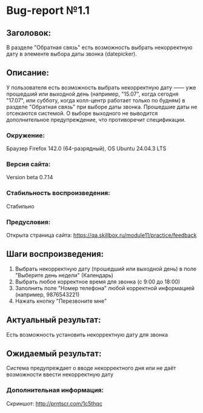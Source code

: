 # Bug-report №1.1  

## Заголовок:

В разделе "Обратная связь" есть возможность выбрать некорректную дату в элементе выбора даты звонка (datepicker).

## Описание:
 
У пользователя есть возможность выбрать некорректную дату —— уже прошедший или выходной день (например, "15.07", когда сегодня "17.07", или субботу, когда колл-центр работает только по будням) в разделе "Обратная связь" при выборе даты звонка. 
Прошедшие даты не отсекаются системой. 
О выборе выходного не выводится дополнительное предупреждение, что противоречит спецификации.

### Окружение:

Браузер Firefox 142.0 (64-разрядный), OS Ubuntu 24.04.3 LTS

### Версия сайта:

Version beta 0.7.14

### Стабильность воспроизведения:

Стабильно

### Предусловия:

Открыта страница сайта: https://qa.skillbox.ru/module11/practice/feedback

## Шаги воспроизведения:

1. Выбрать некорректную дату (прошедший или выходной день) в поле "Выберите день недели" (Календарь)
2. Выбрать любое корректное время для звонка (с 9:00 до 18:00)
3. Заполнить поле "Номер телефона" любой корректной информацией (например, 9876543221)
4. Нажать кнопку "Перезвоните мне"

## Актуальный результат:

Есть возможность установить некорректную дату для звонка

## Ожидаемый результат:

Система предупреждает о вводе некорректного дня или не даёт возможности ввести некорректную дату

### Дополнительная информация:

Скриншот: http://prntscr.com/1c5thqc


